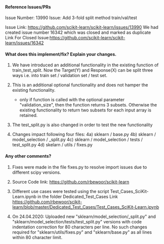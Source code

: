<!--
Thanks for contributing a pull request! Please ensure you have taken a look at
the contribution guidelines: https://github.com/scikit-learn/scikit-learn/blob/master/CONTRIBUTING.md#pull-request-checklist
-->

#### Reference Issues/PRs

Issue Number: 13990
Issue: Add 3-fold split method train/val/test

Issue Link: https://github.com/scikit-learn/scikit-learn/issues/13990
We had created issue number 16342 which was closed and marked as duplicate
Link For Closed Issue:https://github.com/scikit-learn/scikit-learn/issues/16342 


#### What does this implement/fix? Explain your changes.

1) We have introduced an additional functionality in the existing function of train_test_split. Now the Target(Y) and Response(X) can be split three ways i.e. into train set / validation set / test set. 
2) This is an additional optional functionality and does not hamper the existing functionality.  
	- only if function is called with the optional parameter "validation_size", then the function returns 3 subsets. Otherwise the existing functionality to return two subsets for each input array is retained. 

3) The test_split.py is also changed in order to test the new functionality 

4) Changes impact following four files:
4a) sklearn / base.py
4b) sklearn / model_selection / _split.py
4c) sklearn / model_selection / tests / test_split.py
4d) skelarn / utils / fixes.py

#### Any other comments?

1) Fixes were made in the file fixes.py to resolve import issues due to different scipy versions. 
2) Source Code link: https://github.com/rbewoor/scikit-learn
3) Different use cases were tested using the script Test_Cases_SciKit-Learn.ipynb in the folder Dedicated_Test_Cases
Link https://github.com/rbewoor/scikit-learn/blob/master/Dedicated_Test_Cases/Test_Cases_SciKit-Learn.ipynb

4) On 24.04.2020: Uploaded new "sklearn/model_selection/_split.py" and "sklearn/model_selection/tests/test_split.py" versions with code indentation correction for 80 characters per line. No such changes required for "sklearn/utils/fixes.py" and "sklearn/base.py" as all lines within 80 character limit.
